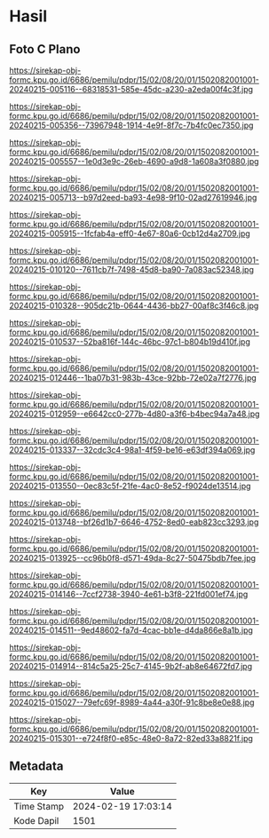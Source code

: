 # Hasil

## Foto C Plano

https://sirekap-obj-formc.kpu.go.id/6686/pemilu/pdpr/15/02/08/20/01/1502082001001-20240215-005116--68318531-585e-45dc-a230-a2eda00f4c3f.jpg

https://sirekap-obj-formc.kpu.go.id/6686/pemilu/pdpr/15/02/08/20/01/1502082001001-20240215-005356--73967948-1914-4e9f-8f7c-7b4fc0ec7350.jpg

https://sirekap-obj-formc.kpu.go.id/6686/pemilu/pdpr/15/02/08/20/01/1502082001001-20240215-005557--1e0d3e9c-26eb-4690-a9d8-1a608a3f0880.jpg

https://sirekap-obj-formc.kpu.go.id/6686/pemilu/pdpr/15/02/08/20/01/1502082001001-20240215-005713--b97d2eed-ba93-4e98-9f10-02ad27619946.jpg

https://sirekap-obj-formc.kpu.go.id/6686/pemilu/pdpr/15/02/08/20/01/1502082001001-20240215-005915--1fcfab4a-eff0-4e67-80a6-0cb12d4a2709.jpg

https://sirekap-obj-formc.kpu.go.id/6686/pemilu/pdpr/15/02/08/20/01/1502082001001-20240215-010120--7611cb7f-7498-45d8-ba90-7a083ac52348.jpg

https://sirekap-obj-formc.kpu.go.id/6686/pemilu/pdpr/15/02/08/20/01/1502082001001-20240215-010328--905dc21b-0644-4436-bb27-00af8c3f46c8.jpg

https://sirekap-obj-formc.kpu.go.id/6686/pemilu/pdpr/15/02/08/20/01/1502082001001-20240215-010537--52ba816f-144c-46bc-97c1-b804b19d410f.jpg

https://sirekap-obj-formc.kpu.go.id/6686/pemilu/pdpr/15/02/08/20/01/1502082001001-20240215-012446--1ba07b31-983b-43ce-92bb-72e02a7f2776.jpg

https://sirekap-obj-formc.kpu.go.id/6686/pemilu/pdpr/15/02/08/20/01/1502082001001-20240215-012959--e6642cc0-277b-4d80-a3f6-b4bec94a7a48.jpg

https://sirekap-obj-formc.kpu.go.id/6686/pemilu/pdpr/15/02/08/20/01/1502082001001-20240215-013337--32cdc3c4-98a1-4f59-be16-e63df394a069.jpg

https://sirekap-obj-formc.kpu.go.id/6686/pemilu/pdpr/15/02/08/20/01/1502082001001-20240215-013550--0ec83c5f-21fe-4ac0-8e52-f9024de13514.jpg

https://sirekap-obj-formc.kpu.go.id/6686/pemilu/pdpr/15/02/08/20/01/1502082001001-20240215-013748--bf26d1b7-6646-4752-8ed0-eab823cc3293.jpg

https://sirekap-obj-formc.kpu.go.id/6686/pemilu/pdpr/15/02/08/20/01/1502082001001-20240215-013925--cc96b0f8-d571-49da-8c27-50475bdb7fee.jpg

https://sirekap-obj-formc.kpu.go.id/6686/pemilu/pdpr/15/02/08/20/01/1502082001001-20240215-014146--7ccf2738-3940-4e61-b3f8-221fd001ef74.jpg

https://sirekap-obj-formc.kpu.go.id/6686/pemilu/pdpr/15/02/08/20/01/1502082001001-20240215-014511--9ed48602-fa7d-4cac-bb1e-d4da866e8a1b.jpg

https://sirekap-obj-formc.kpu.go.id/6686/pemilu/pdpr/15/02/08/20/01/1502082001001-20240215-014914--814c5a25-25c7-4145-9b2f-ab8e64672fd7.jpg

https://sirekap-obj-formc.kpu.go.id/6686/pemilu/pdpr/15/02/08/20/01/1502082001001-20240215-015027--79efc69f-8989-4a44-a30f-91c8be8e0e88.jpg

https://sirekap-obj-formc.kpu.go.id/6686/pemilu/pdpr/15/02/08/20/01/1502082001001-20240215-015301--e724f8f0-e85c-48e0-8a72-82ed33a8821f.jpg


## Metadata

| Key        | Value               |
| ---------- | ------------------- |
| Time Stamp | 2024-02-19 17:03:14 |
| Kode Dapil | 1501                |



